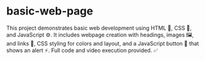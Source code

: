# basic-web-page
This project demonstrates basic web development using HTML 📝, CSS 🎨, and JavaScript ⚙. It includes webpage creation with headings, images 🖼, and links 🔗, CSS styling for colors and layout, and a JavaScript button 🔘 that shows an alert ⚡. Full code and video execution provided. ✅
